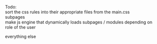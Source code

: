 Todo:  
    sort the css rules into their appropriate files from the main.css  
    subpages  
    make js engine that dynamically loads subpages / modules depending on role of the user  

everything else
    
